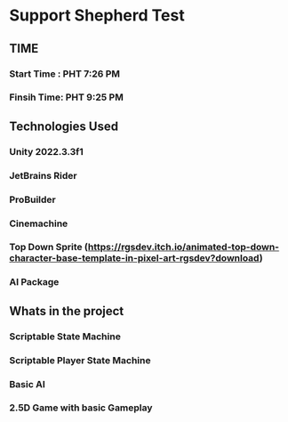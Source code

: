 # Support Shepherd Test

## TIME
### Start Time : PHT ‏‎7:26 PM
### Finsih Time: PHT 9:25 PM

## Technologies Used
### Unity 2022.3.3f1
### JetBrains Rider
### ProBuilder
### Cinemachine
### Top Down Sprite (https://rgsdev.itch.io/animated-top-down-character-base-template-in-pixel-art-rgsdev?download)
### AI Package

## Whats  in the project
### Scriptable State Machine
### Scriptable Player State Machine
### Basic AI
### 2.5D Game with basic Gameplay
